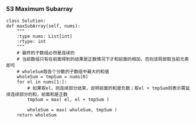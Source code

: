 ### 53	Maximum Subarray

	class Solution:
    def maxSubArray(self, nums):
        """
        :type nums: List[int]
        :rtype: int
        """
        # 最终的子数组必然是连续的
        # 当前数组只有在前面得到的结果是正数情况下才和前面的相加，否则该局部取当前元素即可
        # wholeSum取各个分散的子数组中最大的和值
        wholeSum = tmpSum = nums[0]
        for el in nums[1:]:
        	# 如果取el，则连续部分结束，说明前面的和是负数；取el + tmpSum则表示需延续连续部分的和，前面和是正数
        	tmpSum = max( el, el + tmpSum )

        	wholeSum = max( wholeSum, tmpSum )
        return wholeSum